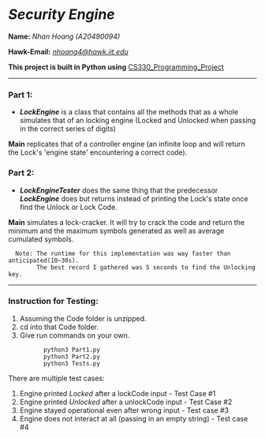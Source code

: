 # *Security Engine*
__Name:__ *Nhan Hoang (A20490094)*                

__Hawk-Email:__ *nhoang4@hawk.iit.edu*

__This project is built in Python using__ [CS330_Programming_Project](http://www.cs.iit.edu/~virgil/cs330/mail.fall2022/pa.html) 
***
### Part 1:
- ***LockEngine*** is a class that contains all the methods that as a whole simulates that of an locking engine (Locked and Unlocked when passing in the correct series of digits)


**Main** replicates that of a controller engine (an infinite loop and will return the Lock's 'engine state' encountering a correct code).

### Part 2: 
- ***LockEngineTester*** does the same thing that the predecessor ***LockEngine*** does but returns instead of printing the Lock's state once find the Unlock or Lock Code. 

**Main** simulates a lock-cracker. It will try to crack the code and return the minimum and the maximum symbols generated as well as average cumulated symbols.  
```
  Note: The runtime for this implementation was way faster than anticipated(10~30s).
        The best record I gathered was 5 seconds to find the Unlocking key.
```
 
***
### Instruction for Testing:

1. Assuming the Code folder is unzipped.
2. cd into that Code folder.
3. Give run commands on your own.
```
          python3 Part1.py
          python3 Part2.py
          python3 Tests.py
```
There are multiple test cases:
1. Engine printed *Locked* after a lockCode input - Test Case #1
2. Engine printed *Unlocked* after a unlockCode input - Test Case #2
3. Engine stayed operational even after wrong input - Test case #3
4. Engine does not interact at all (passing in an empty string) - Test case #4

